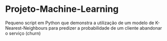 # Projeto-Machine-Learning
Pequeno script em Python que demonstra a utilização de um modelo de K-Nearest-Neighbours para predizer a probabilidade de um cliente abandonar o serviço (churn)

